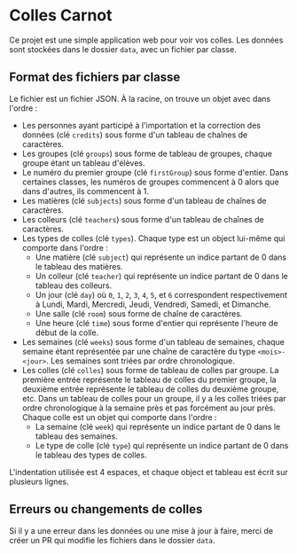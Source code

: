# Colles Carnot

Ce projet est une simple application web pour voir vos colles. Les données sont
stockées dans le dossier `data`, avec un fichier par classe.

## Format des fichiers par classe

Le fichier est un fichier JSON. À la racine, on trouve un objet avec dans
l'ordre :
* Les personnes ayant participé à l'importation et la correction des données
  (clé `credits`) sous forme d'un tableau de chaînes de caractères.
* Les groupes (clé `groups`) sous forme de tableau de groupes, chaque groupe
  étant un tableau d'élèves.
* Le numéro du premier groupe (clé `firstGroup`) sous forme d'entier. Dans
  certaines classes, les numéros de groupes commencent à 0 alors que dans
  d'autres, ils commencent à 1.
* Les matières (clé `subjects`) sous forme d'un tableau de chaînes de
  caractères.
* Les colleurs (clé `teachers`) sous forme d'un tableau de chaînes de
  caractères.
* Les types de colles (clé `types`). Chaque type est un object lui-même qui
  comporte dans l'ordre :
  * Une matière (clé `subject`) qui représente un indice partant de 0 dans le
    tableau des matières.
  * Un colleur (clé `teacher`) qui représente un indice partant de 0 dans le
    tableau des colleurs.
  * Un jour (clé `day`) où `0`, `1`, `2`, `3`, `4`, `5`, et `6` correspondent
    respectivement à Lundi, Mardi, Mercredi, Jeudi, Vendredi, Samedi, et
    Dimanche.
  * Une salle (clé `room`) sous forme de chaîne de caractères.
  * Une heure (clé `time`) sous forme d'entier qui représente l'heure de début
    de la colle.
* Les semaines (clé `weeks`) sous forme d'un tableau de semaines, chaque semaine
  étant représentée par une chaîne de caractère du type `<mois>-<jour>`. Les
  semaines sont triées par ordre chronologique.
* Les colles (clé `colles`) sous forme de tableau de colles par groupe. La
  première entrée représente le tableau de colles du premier groupe, la deuxième
  entrée représente le tableau de colles du deuxième groupe, etc. Dans un
  tableau de colles pour un groupe, il y a les colles triées par ordre
  chronologique à la semaine près et pas forcément au jour près. Chaque colle
  est un objet qui comporte dans l'ordre :
  * La semaine (clé `week`) qui représente un indice partant de 0 dans le
    tableau des semaines.
  * Le type de colle (clé `type`) qui représente un indice partant de 0 dans le
    tableau des types de colles.

L'indentation utilisée est 4 espaces, et chaque object et tableau est écrit sur
plusieurs lignes.

## Erreurs ou changements de colles

Si il y a une erreur dans les données ou une mise à jour à faire, merci de créer
un PR qui modifie les fichiers dans le dossier `data`.
